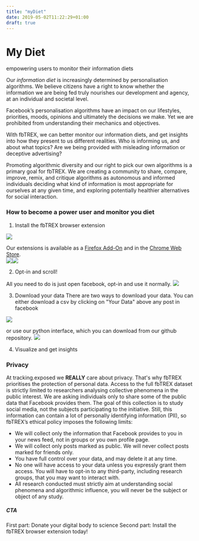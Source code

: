 ```yaml
---
title: "myDiet"
date: 2019-05-02T11:22:29+01:00
draft: true
---
```


# My Diet
empowering users to monitor their information diets

Our *information diet* is increasingly determined by personalisation algorithms. We believe citizens have a right to know whether the information we are being fed truly nourishes our development and agency, at an individual and societal level.

Facebook’s personalisation algorithms have an impact on our lifestyles, priorities, moods, opinions and ultimately the decisions we make. Yet we are prohibited from understanding their mechanics and objectives. 

With fbTREX, we can better monitor our information diets, and get insights into how they present to us different realities. Who is informing us, and about what topics? Are we being provided with misleading information or deceptive advertising?

Promoting algorithmic diversity and our right to pick our own algorithms is a primary goal for fbTREX. We are creating a community to share, compare, improve, remix, and critique algorithms as autonomous and informed individuals deciding what kind of information is most appropriate for ourselves at any given time, and exploring potentially healthier alternatives for social interaction.


### How to become a power user and monitor you diet

1. Install the fbTREX browser extension

<img class="full align-center" src="https://user-images.githubusercontent.com/40333748/56972602-9101d580-6b6b-11e9-8135-245ade98f919.png">

Our extensions is available as a [Firefox Add-On](https://addons.mozilla.org/en-US/firefox/addon/facebook-tracking-exposed/) and in the [Chrome Web Store](https://chrome.google.com/webstore/detail/facebooktrackingexposed/fnknflppefckhjhecbfigfhlcbmcnmmi).<br>
<a target="_blank" href="https://addons.mozilla.org/en-US/firefox/addon/facebook-tracking-exposed/"><img src="https://facebook.tracking.exposed/images/AMO-button_1.png"></a><a target="_blank" href="https://chrome.google.com/webstore/detail/facebooktrackingexposed/fnknflppefckhjhecbfigfhlcbmcnmmi"><img src="https://facebook.tracking.exposed/images/ChromeWebStore_Badge_v2_206x58.png"></a>

2. Opt-in and scroll!

All you need to do is just open facebook, opt-in and use it normally.
<img class="full align-center" src="https://user-images.githubusercontent.com/40333748/56972905-243b0b00-6b6c-11e9-9eb4-d0d7faa598f1.png">

3. Download your data
There are two ways to download your data. You can either download a csv by clicking on "Your Data" above any post in facebook
<img class="full align-center" src="https://user-images.githubusercontent.com/40333748/56973061-68c6a680-6b6c-11e9-9f78-3651001d056b.png">

or use our python interface, which you can download from our github repository.
<img class="full align-center" src="https://user-images.githubusercontent.com/40333748/56973288-d70b6900-6b6c-11e9-8c45-528ac03cd79f.png">

4. Visualize and get insights



### Privacy

At tracking.exposed we **REALLY** care about privacy. That's why fbTREX prioritises the protection of personal data. Access to the full fbTREX dataset is strictly limited to researchers analysing collective phenomena in the public interest. We are asking individuals only to share some of the public data that Facebook provides them. The goal of this collection is to study social media, not the subjects participating to the initiative. Still, this information can contain a lot of personally identifying information (PII), so fbTREX’s ethical policy imposes the following limits:
* We will collect only the information that Facebook provides to you in your news feed, not in groups or you own profile page.
* We will collect only posts marked as public. We will never collect posts marked for friends only.
* You have full control over your data, and may delete it at any time.
* No one will have access to your data unless you expressly grant them access. You will have to opt-in to any third-party, including research groups, that you may want to interact with.
* All research conducted must strictly aim at understanding social phenomena and algorithmic influence, you will never be the subject or object of any study.

##### CTA

First part: Donate your digital body to science
Second part: Install the fbTREX browser extension today!
